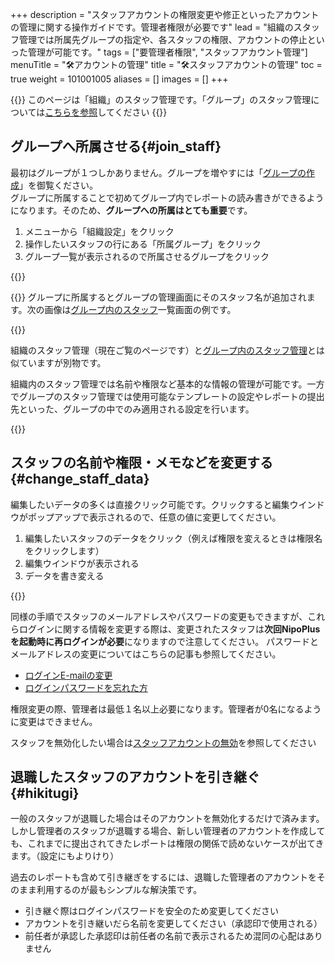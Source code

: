 +++
description = "スタッフアカウントの権限変更や修正といったアカウントの管理に関する操作ガイドです。管理者権限が必要です"
lead = "組織のスタッフ管理では所属先グループの指定や、各スタッフの権限、アカウントの停止といった管理が可能です。"
tags = ["要管理者権限", "スタッフアカウント管理"]
menuTitle = "🛠️アカウントの管理"
title = "🛠️スタッフアカウントの管理"
toc = true
weight = 101001005
aliases = []
images = []
+++


{{<warning>}}
このページは「組織」のスタッフ管理です。「グループ」のスタッフ管理については[こちらを参照](/docs/manual/initial-setting/staff-local/_about/)してください
{{</warning>}}

## グループへ所属させる{#join_staff}

最初はグループが１つしかありません。グループを増やすには「[グループの作成](/docs/manual/initial-setting/make-group/)」を御覧ください。  
グループに所属することで初めてグループ内でレポートの読み書きができるようになります。そのため、**グループへの所属はとても重要**です。

1. メニューから「組織設定」をクリック
1. 操作したいスタッフの行にある「所属グループ」をクリック
1. グループ一覧が表示されるので所属させるグループをクリック

{{<icatch filename="assign-group" msg="組織のスタッフをそれぞれのグループに所属させましょう" alice="here">}}


{{<info>}}
グループに所属するとグループの管理画面にそのスタッフ名が追加されます。次の画像は[グループ内のスタッフ](/docs/manual/initial-setting/staff-local/_about/)一覧画面の例です。  

{{<icatch filename="group-member" msg="グループ内から見た所属スタッフの一覧画面です">}}

組織のスタッフ管理（現在ご覧のページです）と[グループ内のスタッフ管理](/docs/manual/initial-setting/staff-local/_about/)とは似ていますが別物です。  


組織内のスタッフ管理では名前や権限など基本的な情報の管理が可能です。一方でグループのスタッフ管理では使用可能なテンプレートの設定やレポートの提出先といった、グループの中でのみ適用される設定を行います。



{{</info>}}



## スタッフの名前や権限・メモなどを変更する{#change_staff_data}

編集したいデータの多くは直接クリック可能です。クリックすると編集ウインドウがポップアップで表示されるので、任意の値に変更してください。

1. 編集したいスタッフのデータをクリック（例えば権限を変えるときは権限名をクリックします）
1. 編集ウインドウが表示される
1. データを書き変える

{{<icatch filename="staff-edit" msg="スタッフの名前や権限・メモを変更するにはそれぞれの対象データをクリックしてください" alice="book">}}

同様の手順でスタッフのメールアドレスやパスワードの変更もできますが、これらログインに関する情報を変更する際は、変更されたスタッフは**次回NipoPlusを起動時に再ログインが必要**になりますので注意してください。
パスワードとメールアドレスの変更についてはこちらの記事も参照してください。

- [ログインE-mailの変更](/docs/manual/account/email/)
- [ログインパスワードを忘れた方](/docs/manual/account/email/#password)

権限変更の際、管理者は最低１名以上必要になります。管理者が0名になるように変更はできません。

スタッフを無効化したい場合は[スタッフアカウントの無効](/docs/manual/initial-setting/staff/make/#disable)を参照してください



## 退職したスタッフのアカウントを引き継ぐ{#hikitugi}

一般のスタッフが退職した場合はそのアカウントを無効化するだけで済みます。
しかし管理者のスタッフが退職する場合、新しい管理者のアカウントを作成しても、これまでに提出されてきたレポートは権限の関係で読めないケースが出てきます。（設定にもよりけり）

過去のレポートも含めて引き継ぎをするには、退職した管理者のアカウントをそのまま利用するのが最もシンプルな解決策です。

- 引き継ぐ際はログインパスワードを安全のため変更してください
- アカウントを引き継いだら名前を変更してください（承認印で使用される）
- 前任者が承認した承認印は前任者の名前で表示されるため混同の心配はありません 

